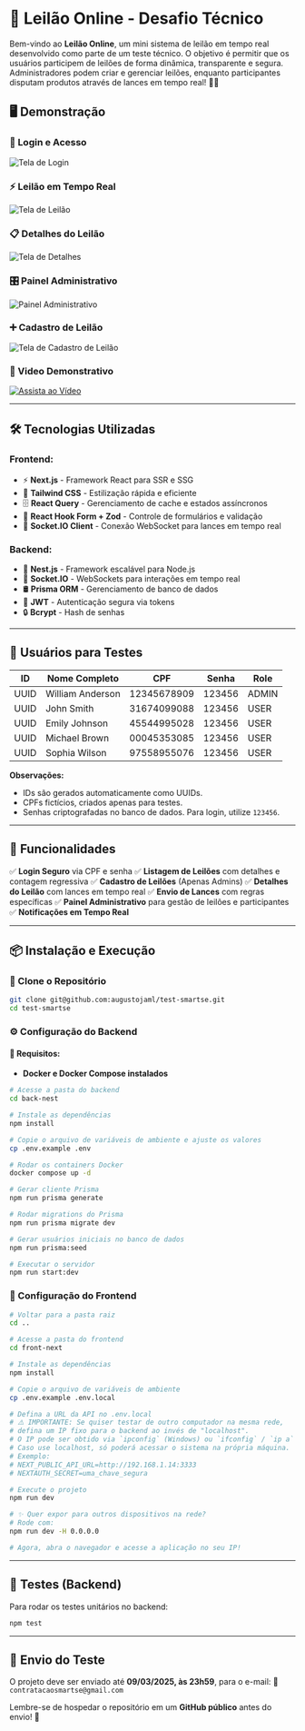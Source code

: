 # 🎯 Leilão Online - Desafio Técnico

Bem-vindo ao **Leilão Online**, um mini sistema de leilão em tempo real desenvolvido como parte de um teste técnico. O objetivo é permitir que os usuários participem de leilões de forma dinâmica, transparente e segura. Administradores podem criar e gerenciar leilões, enquanto participantes disputam produtos através de lances em tempo real! 🚀🔥

## 🖥️ Demonstração

### 🔐 Login e Acesso

![Tela de Login](1-signin.png)

### ⚡ Leilão em Tempo Real

![Tela de Leilão](2-leilao.png)

### 📋 Detalhes do Leilão

![Tela de Detalhes](3-detalhe.png)

### 🎛️ Painel Administrativo

![Painel Administrativo](5-admin.png)

### ➕ Cadastro de Leilão

![Tela de Cadastro de Leilão](4-admin-add.png)

### 🎥 Video Demonstrativo

[![Assista ao Vídeo](https://img.youtube.com/vi/kloEt-IPjL4/0.jpg)](https://www.youtube.com/watch?v=kloEt-IPjL4)

---

## 🛠️ Tecnologias Utilizadas

### **Frontend:**

- ⚡ **Next.js** - Framework React para SSR e SSG
- 🎨 **Tailwind CSS** - Estilização rápida e eficiente
- 🗄️ **React Query** - Gerenciamento de cache e estados assíncronos
- 📜 **React Hook Form + Zod** - Controle de formulários e validação
- 🔗 **Socket.IO Client** - Conexão WebSocket para lances em tempo real

### **Backend:**

- 🚀 **Nest.js** - Framework escalável para Node.js
- 🔄 **Socket.IO** - WebSockets para interações em tempo real
- 🛢️ **Prisma ORM** - Gerenciamento de banco de dados
- 🔑 **JWT** - Autenticação segura via tokens
- 🔒 **Bcrypt** - Hash de senhas

---

## 👤 Usuários para Testes

| ID   | Nome Completo    | CPF         | Senha  | Role  |
| ---- | ---------------- | ----------- | ------ | ----- |
| UUID | William Anderson | 12345678909 | 123456 | ADMIN |
| UUID | John Smith       | 31674099088 | 123456 | USER  |
| UUID | Emily Johnson    | 45544995028 | 123456 | USER  |
| UUID | Michael Brown    | 00045353085 | 123456 | USER  |
| UUID | Sophia Wilson    | 97558955076 | 123456 | USER  |

**Observações:**

- IDs são gerados automaticamente como UUIDs.
- CPFs fictícios, criados apenas para testes.
- Senhas criptografadas no banco de dados. Para login, utilize `123456`.

---

## 🚀 Funcionalidades

✅ **Login Seguro** via CPF e senha
✅ **Listagem de Leilões** com detalhes e contagem regressiva
✅ **Cadastro de Leilões** (Apenas Admins)
✅ **Detalhes do Leilão** com lances em tempo real
✅ **Envio de Lances** com regras específicas
✅ **Painel Administrativo** para gestão de leilões e participantes
✅ **Notificações em Tempo Real**

---

## 📦 Instalação e Execução

### 🔄 Clone o Repositório

```bash
git clone git@github.com:augustojaml/test-smartse.git
cd test-smartse
```

### ⚙️ Configuração do Backend

#### 📌 Requisitos:

- **Docker e Docker Compose instalados**

```bash
# Acesse a pasta do backend
cd back-nest

# Instale as dependências
npm install

# Copie o arquivo de variáveis de ambiente e ajuste os valores
cp .env.example .env

# Rodar os containers Docker
docker compose up -d

# Gerar cliente Prisma
npm run prisma generate

# Rodar migrations do Prisma
npm run prisma migrate dev

# Gerar usuários iniciais no banco de dados
npm run prisma:seed

# Executar o servidor
npm run start:dev
```

### 🎨 Configuração do Frontend

```bash
# Voltar para a pasta raiz
cd ..

# Acesse a pasta do frontend
cd front-next

# Instale as dependências
npm install

# Copie o arquivo de variáveis de ambiente
cp .env.example .env.local

# Defina a URL da API no .env.local
# ⚠️ IMPORTANTE: Se quiser testar de outro computador na mesma rede,
# defina um IP fixo para o backend ao invés de "localhost".
# O IP pode ser obtido via `ipconfig` (Windows) ou `ifconfig` / `ip a` (Linux/Mac).
# Caso use localhost, só poderá acessar o sistema na própria máquina.
# Exemplo:
# NEXT_PUBLIC_API_URL=http://192.168.1.14:3333
# NEXTAUTH_SECRET=uma_chave_segura

# Execute o projeto
npm run dev

# ✨ Quer expor para outros dispositivos na rede?
# Rode com:
npm run dev -H 0.0.0.0

# Agora, abra o navegador e acesse a aplicação no seu IP!
```

---

## 🧪 Testes (Backend)

Para rodar os testes unitários no backend:

```bash
npm test
```

---

## 📩 Envio do Teste

O projeto deve ser enviado até **09/03/2025, às 23h59**, para o e-mail:
📧 `contratacaosmartse@gmail.com`

Lembre-se de hospedar o repositório em um **GitHub público** antes do envio! 🚀

